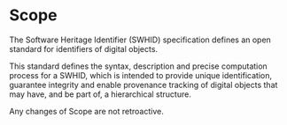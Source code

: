 # Scope

The Software Heritage Identifier (SWHID) specification defines an open standard
for identifiers of digital objects.

This standard defines the syntax, description and precise computation process
for a SWHID, which is intended to provide unique identification, guarantee
integrity and enable provenance tracking of digital objects that may have, and
be part of, a hierarchical structure.

Any changes of Scope are not retroactive.
